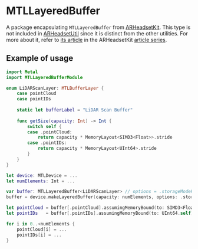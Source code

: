 # MTLLayeredBuffer

A package encapsulating `MTLLayeredBuffer` from [ARHeadsetKit](https://github.com/philipturner/ARHeadsetKit). This type is not included in [ARHeadsetUtil](https://github.com/philipturner/ARHeadsetUtil) since it is distinct from the other utilities. For more about it, refer to [its article](https://github.com/philipturner/ARHeadsetKit/blob/main/docs/articles/layered-buffer.md) in the ARHeadsetKit [article series](https://github.com/philipturner/ARHeadsetKit/blob/main/docs/article-list.md).

## Example of usage

```swift
import Metal
import MTLLayeredBufferModule

enum LiDARScanLayer: MTLBufferLayer {
    case pointCloud
    case pointIDs
    
    static let bufferLabel = "LiDAR Scan Buffer"
    
    func getSize(capacity: Int) -> Int {
        switch self {
        case .pointCloud:
            return capacity * MemoryLayout<SIMD3<Float>>.stride
        case .pointIDs:
            return capacity * MemoryLayout<UInt64>.stride
        }
    }
}

let device: MTLDevice = ...
let numElements: Int = ...

var buffer: MTLLayeredBuffer<LiDARScanLayer> // options = .storageModePrivate by default
buffer = device.makeLayeredBuffer(capacity: numElements, options: .storageModeShared)

let pointCloud = buffer[.pointCloud].assumingMemoryBound(to: SIMD3<Float>.self)
let pointIDs   = buffer[.pointIDs].assumingMemoryBound(to: UInt64.self)

for i in 0..<numElements {
    pointCloud[i] = ...
    pointIDs[i] = ...
}
```
